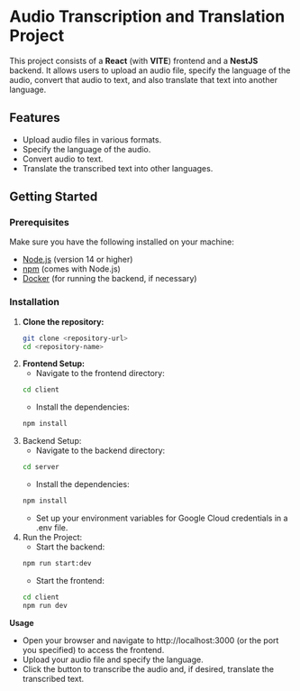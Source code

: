 # Audio Transcription and Translation Project

This project consists of a **React** (with **VITE**) frontend and a **NestJS** backend. It allows users to upload an audio file, specify the language of the audio, convert that audio to text, and also translate that text into another language.

## Features
- Upload audio files in various formats.
- Specify the language of the audio.
- Convert audio to text.
- Translate the transcribed text into other languages.

## Getting Started

### Prerequisites

Make sure you have the following installed on your machine:
- [Node.js](https://nodejs.org/) (version 14 or higher)
- [npm](https://www.npmjs.com/) (comes with Node.js)
- [Docker](https://www.docker.com/) (for running the backend, if necessary)

### Installation

1. **Clone the repository:**
   ```bash
   git clone <repository-url>
   cd <repository-name>
   ```
2. **Frontend Setup:**
   - Navigate to the frontend directory:
   ```bash
   cd client
   ```
   - Install the dependencies:
   ```bash
   npm install
   ```
3. Backend Setup:
   - Navigate to the backend directory:
   ```bash
   cd server
   ```
   - Install the dependencies:
   ```bash
   npm install
   ```
   - Set up your environment variables for Google Cloud credentials in a .env file.
4. Run the Project:
   - Start the backend:
   ```bash
   npm run start:dev
   ```
   - Start the frontend:
   ```bash
   cd client
   npm run dev
   ```
   
**Usage**
- Open your browser and navigate to http://localhost:3000 (or the port you specified) to access the frontend.
- Upload your audio file and specify the language.
- Click the button to transcribe the audio and, if desired, translate the transcribed text.


















